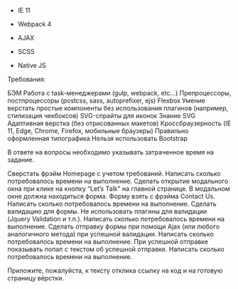- IE 11

- Webpack 4

- AJAX

- SCSS

- Native JS


Требования:

БЭМ
Работа с task-менеджерами (gulp, webpack, etc...)
Препроцессоры, постпроцессоры (postcss, sass, autoprefixer, ejs)
Flexbox
Умение верстать простые компоненты без использования плагинов (например, стилизация чекбоксов)
SVG-спрайты для иконок
Знание SVG
Адаптивная верстка (без отрисованных макетов)
Кроссбраузерность (IE 11, Edge, Chrome, Firefox, мобильные браузеры)
Правильно оформленная типографика
Нельзя использовать Bootstrap

В ответе на вопросы необходимо указывать затраченное время на задание.

Сверстать фрэйм Homepage с учетом требований. Написать сколько потребовалось времени на выполнение.
Сделать открытие модального окна при клике на кнопку “Let’s Talk" на главной странице. В модальном окне должна находиться форма. Форму взять с фрэйма Contact Us. Написать сколько потребовалось времени на выполнение. 
Сделать валидацию для формы. Не использовать плагины для валидации (Jquery Validation и т.п.). Написать сколько потребовалось времени на выполнение.
Сделать отправку формы при помощи Ajax (или любого аналогичного метода) при успешной валидации. Написать сколько потребовалось времени на выполнение.
При успешной отправке показывать попап с текстом об успешной отправке. Написать сколько потребовалось времени на выполнение.


Приложите, пожалуйста, к тексту отклика ссылку на код и на готовую страницу вёрстки.
